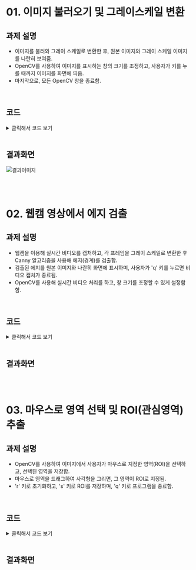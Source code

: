 # 01. 이미지 불러오기 및 그레이스케일 변환
## 과제 설명
- 이미지를 불러와 그레이 스케일로 변환한 후, 원본 이미지와 그레이 스케일 이미지를 나란히 보여줌.
- OpenCV를 사용하여 이미지를 표시하는 창의 크기를 조정하고, 사용자가 키를 누를 때까지 이미지를 화면에 띄움.
- 마지막으로, 모든 OpenCV 창을 종료함.

<br>

## 코드
<details>
  <summary> 클릭해서 코드 보기 </summary>

  ```python
  import cv2 as cv
  import numpy as np

  # 전역 변수 초기화
  roi = None
  start_x, start_y, end_x, end_y = -1, -1, -1, -1
  drawing = False
  image = cv.imread("C:/Users/82107/Desktop/cv/soccer.jpg")  # 이미지 로드
  original_image = image.copy()

  def mouse_callback(event, x, y, flags, param):
      global start_x, start_y, end_x, end_y, drawing, roi, image
      
      if event == cv.EVENT_LBUTTONDOWN:  # 마우스 클릭 시작
          start_x, start_y = x, y
          drawing = True
      
      elif event == cv.EVENT_MOUSEMOVE:  # 드래그 중
          if drawing:
              image = original_image.copy()
              cv.rectangle(image, (start_x, start_y), (x, y), (0, 255, 0), 2)
      
      elif event == cv.EVENT_LBUTTONUP:  # 마우스 버튼 놓기
          end_x, end_y = x, y
          drawing = False
          roi = original_image[start_y:end_y, start_x:end_x]
          cv.imshow("ROI", roi)

  def main():
      global image, original_image, roi
      cv.namedWindow("Image")
      cv.setMouseCallback("Image", mouse_callback)
      
      while True:
          cv.imshow("Image", image)
          key = cv.waitKey(1) & 0xFF
          
          if key == ord('r'):  # r 키를 누르면 초기화
              image = original_image.copy()
              roi = None
          elif key == ord('s') and roi is not None:  # s 키를 누르면 ROI 저장
              cv.imwrite("roi.jpg", roi)
              print("ROI saved as roi.jpg")
          elif key == ord('q'):  # q 키를 누르면 종료
              break
      
      cv.destroyAllWindows()

  if __name__ == "__main__":
      main()
 ```
</details>

<br>

## 결과화면
![결과이미지]("C:\Users\82107\Pictures\Screenshots\1.png")

<br>
<br>

# 02. 웹캠 영상에서 에지 검출
## 과제 설명
- 웹캠을 이용해 실시간 비디오를 캡처하고, 각 프레임을 그레이 스케일로 변환한 후 Canny 알고리즘을 사용해 에지(경계)를 검출함.
- 검출된 에지를 원본 이미지와 나란히 화면에 표시하며, 사용자가 'q' 키를 누르면 비디오 캡처가 종료됨.
- OpenCV를 사용해 실시간 비디오 처리를 하고, 창 크기를 조정할 수 있게 설정함함.

<br>

## 코드
<details>
  <summary> 클릭해서 코드 보기 </summary>

  ```python
import cv2 as cv

def main():
    cap = cv.VideoCapture(0)  # 웹캠 연결
    
    if not cap.isOpened():
        print("Error: Could not open webcam.")
        return
    
    while True:
        ret, frame = cap.read()
        if not ret:
            print("Error: Could not read frame.")
            break
        
        gray = cv.cvtColor(frame, cv.COLOR_BGR2GRAY)  # 그레이 스케일 변환
        edges = cv.Canny(gray, 100, 200)  # 에지 검출 (하한:100, 상한:200)
        
        edges_color = cv.cvtColor(edges, cv.COLOR_GRAY2BGR)  # 가로로 합치기 위해 컬러 변환
        combined = cv.hconcat([frame, edges_color])  # 원본과 에지 검출 결과 연결
        
        cv.namedWindow("Edge Detection", cv.WINDOW_NORMAL)  # 창 크기 조정 가능하게 설정
        cv.resizeWindow("Edge Detection", 1200, 600)  # 창 크기 조정
        cv.imshow("Edge Detection", combined)  # 화면에 출력
        
        if cv.waitKey(1) & 0xFF == ord('q'):  # q 키를 누르면 종료
            break
    
    cap.release()
    cv.destroyAllWindows()

if __name__ == "__main__":
    main()
 ```
</details>

<br>

## 결과화면

<br>
<br>

# 03. 마우스로 영역 선택 및 ROI(관심영역) 추출
## 과제 설명
- OpenCV를 사용하여 이미지에서 사용자가 마우스로 지정한 영역(ROI)을 선택하고, 선택된 영역을 저장함.
- 마우스로 영역을 드래그하여 사각형을 그리면, 그 영역이 ROI로 지정됨.
- 'r' 키로 초기화하고, 's' 키로 ROI를 저장하며, 'q' 키로 프로그램을 종료함.

<br>

## 코드
<details>
  <summary> 클릭해서 코드 보기 </summary>

  ```python
import cv2 as cv
import numpy as np

# 전역 변수 초기화
roi = None
start_x, start_y, end_x, end_y = -1, -1, -1, -1
drawing = False
image = cv.imread("C:/Users/82107/Desktop/cv/soccer.jpg")  # 이미지 로드
original_image = image.copy()

def mouse_callback(event, x, y, flags, param):
    global start_x, start_y, end_x, end_y, drawing, roi, image
    
    if event == cv.EVENT_LBUTTONDOWN:  # 마우스 클릭 시작
        start_x, start_y = x, y
        drawing = True
    
    elif event == cv.EVENT_MOUSEMOVE:  # 드래그 중
        if drawing:
            image = original_image.copy()
            cv.rectangle(image, (start_x, start_y), (x, y), (0, 255, 0), 2)
    
    elif event == cv.EVENT_LBUTTONUP:  # 마우스 버튼 놓기
        end_x, end_y = x, y
        drawing = False
        roi = original_image[start_y:end_y, start_x:end_x]
        cv.imshow("ROI", roi)

def main():
    global image, original_image, roi
    cv.namedWindow("Image")
    cv.setMouseCallback("Image", mouse_callback)
    
    while True:
        cv.imshow("Image", image)
        key = cv.waitKey(1) & 0xFF
        
        if key == ord('r'):  # r 키를 누르면 초기화
            image = original_image.copy()
            roi = None
        elif key == ord('s') and roi is not None:  # s 키를 누르면 ROI 저장
            cv.imwrite("roi.jpg", roi)
            print("ROI saved as roi.jpg")
        elif key == ord('q'):  # q 키를 누르면 종료
            break
    
    cv.destroyAllWindows()

if __name__ == "__main__":
    main()
 ```
</details>

<br>

## 결과화면




